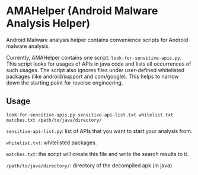 # AMAHelper (Android Malware Analysis Helper)

Android Malware analysis helper contains convenience scripts for Android malware analysis.

Currently, AMAHelper contains one script: `look-for-sensitive-apis.py`. This script looks for usages of APIs in java code and lists all occurrences of such usages. The script also ignores files under user-defined whitelisted packages (like android/support and com/google).
This helps to narrow down the starting point for reverse engineering.

## Usage

`look-for-sensitive-apis.py sensitive-api-list.txt whitelist.txt matches.txt /path/to/java/directory/`

`sensitive-api-list.py`: list of APIs that you want to start your analysis from.

`whitelist.txt`: whitelisted packages.

`matches.txt`: the script will create this file and write the search results to it.

`/path/to/java/directory/`: directory of the decompiled apk (in java)
